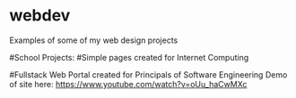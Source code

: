 # webdev
Examples of some of my web design projects

#School Projects:
#Simple pages created for Internet Computing
[](projectpage.gif)

[](musicportfolio.gif)

#Fullstack Web Portal created for Principals of Software Engineering
Demo of site here: https://www.youtube.com/watch?v=oUu_haCwMXc
